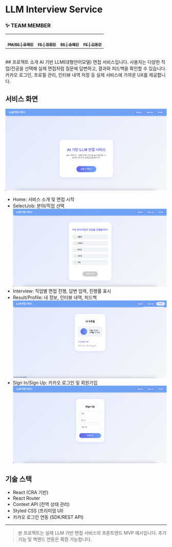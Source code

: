 # LLM Interview Service

### ✨ TEAM MEMBER
<table>
  <tbody>
    <tr>
      <td align="center"><a href="https://github.com/"><img src="https://avatars.githubusercontent.com/gtend" width="100px"; alt=""/><br /><sub><b>PM/BE | 유채민</b></sub></a><br /></td>
      <td align="center"><a href="https://github.com/jeonghyeonmin1"><img src="https://avatars.githubusercontent.com/jeonghyeonmin1" width="100px;" alt=""/><br /><sub><b>FE | 정현민</b></sub></a><br /></td>
      <td align="center"><a href="https://github.com/song-hae-in"><img src="https://avatars.githubusercontent.com/song-hae-in" width="100px;" alt=""/><br /><sub><b>BE | 송해인</b></sub></a><br /></td>
      <td align="center"><a href="https://github.com/SPIDEY1876"><img src="https://avatars.githubusercontent.com/SPIDEY1876" width="100px;" alt=""/><br /><sub><b>FE | 김동언</b></sub></a><br /></td>
  </tbody>
</table>
<br>
## 프로젝트 소개
AI 기반 LLM(대형언어모델) 면접 서비스입니다. 사용자는 다양한 직업/전공을 선택해 실제 면접처럼 질문에 답변하고, 결과와 피드백을 확인할 수 있습니다. 카카오 로그인, 프로필 관리, 인터뷰 내역 저장 등 실제 서비스에 가까운 UX를 제공합니다.

## 서비스 화면
![서비스 메인](public/main.png)
- Home: 서비스 소개 및 면접 시작
- SelectJob: 분야/직업 선택
![](public/Interview-list.png)
- Interview: 직업별 면접 진행, 답변 입력, 진행률 표시
- Result/Profile: 내 정보, 인터뷰 내역, 피드백
![](public/Profile.png)
- Sign In/Sign Up: 카카오 로그인 및 회원가입
![](public/SignUp.png)

## 기술 스택
- React (CRA 기반)
- React Router
- Context API (전역 상태 관리)
- Styled CSS (프리미엄 UI)
- 카카오 로그인 연동 (SDK/REST API)

---

> 본 프로젝트는 실제 LLM 기반 면접 서비스의 프론트엔드 MVP 예시입니다. 추가 기능 및 백엔드 연동은 확장 가능합니다.
